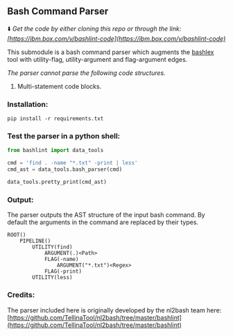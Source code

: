 ## Bash Command Parser

:arrow_down: *Get the code by either cloning this repo or through the link: [https://ibm.box.com/v/bashlint-code](https://ibm.box.com/v/bashlint-code)*

This submodule is a bash command parser which augments the [bashlex](https://github.com/idank/bashlex) tool with utility-flag, utility-argument and flag-argument edges. 

_The parser cannot parse the following code structures._
1. Multi-statement code blocks.


### Installation:
```
pip install -r requirements.txt
```


### Test the parser in a python shell:

```python
from bashlint import data_tools

cmd = 'find . -name "*.txt" -print | less'
cmd_ast = data_tools.bash_parser(cmd)

data_tools.pretty_print(cmd_ast)
```

### Output:
The parser outputs the AST structure of the input bash command. By default the arguments in the command are replaced by their types.
```
ROOT()
    PIPELINE()
        UTILITY(find)
            ARGUMENT(.)<Path>
            FLAG(-name)
                ARGUMENT("*.txt")<Regex>
            FLAG(-print)
        UTILITY(less)
 ```


### Credits:
The parser included here is originally developed by the nl2bash team here: 
[https://github.com/TellinaTool/nl2bash/tree/master/bashlint](https://github.com/TellinaTool/nl2bash/tree/master/bashlint)
